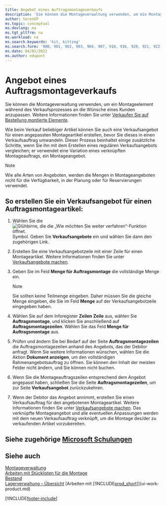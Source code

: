 ```yaml
---
title: Angebot eines Auftragsmontageverkaufs
description: 'Sie können die Montageverwaltung verwenden, um ein Montageelement während des Verkaufsprozesses an die Wünsche eines Kunden anzupassen.'
author: SorenGP
ms.topic: conceptual
ms.devlang: na
ms.tgt_pltfrm: na
ms.workload: na
ms.search.keywords: 'kit, kitting'
ms.search.form: '900, 901, 902, 903, 904, 907, 910, 916, 920, 921, 922, 923, 940, 941, 942, 930, 931, 932, 914, 915, 905'
ms.date: 04/01/2021
ms.author: edupont
---
```

# <a name="quote-an-assemble-to-order-sale" />Angebot eines Auftragsmontageverkaufs

Sie können die Montageverwaltung verwenden, um ein Montageelement während des Verkaufsprozesses an die Wünsche eines Kunden anzupassen. Weitere Informationen finden Sie unter [Verkaufen Sie auf Bestellung montierte Elemente](assembly-how-to-sell-items-assembled-to-order.md).  

Wie beim Verkauf beliebiger Artikel können Sie auch eine Verkaufsangebot für einen angepassten Montageartikel erstellen, bevor Sie dieses in einen Verkaufsauftrag umwandeln. Dieser Prozess beinhaltet einige zusätzliche Schritte, wenn Sie ihn mit dem Erstellen eines regulären Verkaufsangebots vergleichen; er verwendet eine Variation eines verknüpften Montageauftrags, ein Montageangebot.

> [!NOTE]  
>  Wie alle Arten von Angeboten, werden die Mengen in Montageangeboten nicht für die Verfügbarkeit, in der Planung oder für Reservierungen verwendet.  

## <a name="to-create-a-sales-quote-for-an-assemble-to-order-item" />So erstellen Sie ein Verkaufsangebot für einen Auftragsmontageartikel:

1.  Wählen Sie die ![Glühbirne, die die „Wie möchten Sie weiter verfahren“-Funktion öffnet.](media/ui-search/search_small.png "Wie möchten Sie weiter verfahren?") Symbol. Geben Sie **Verkaufsangebote** ein und wählen Sie dann den zugehörigen Link.  
2.  Erstellen Sie eine Verkaufsangebotzeile mit einer Zeile für einen Montageartikel. Weitere Informationen finden Sie unter [Verkaufsangebote machen](sales-how-make-offers.md).  
3.  Geben Sie im Feld **Menge für Auftragsmontage** die vollständige Menge ein.

    > [!NOTE]  
    >  Sie sollten keine Teilmenge eingeben. Daher müssen Sie die gleiche Menge eingeben, die Sie im Feld **Menge** auf der Verkaufsangebotzeile eingegeben haben.  

4.  Wählen Sie auf dem Inforegister **Zeilen** **Zeile** aus, wählen Sie **Auftragsmontage**, und klicken Sie anschließend auf **Auftragsmontagezeilen**. Wählen Sie das Feld **Menge für Auftragsmontage** aus.  
5.  Prüfen und ändern Sie bei Bedarf auf der Seite **Auftragsmontagezeilen** die Auftragsmontagezeilen anhand des Angebots, das der Debitor anfragt. Wenn Sie weitere Informationen wünschen, wählen Sie die Aktion **Dokument anzeigen**, um den vollständigen Rahmenangebotsauftrag zu öffnen. Sie können den Inhalt der meisten Felder nicht ändern, und Sie können nicht buchen.  
6.  Wenn Sie die Montageauftragszeilen entsprechend dem Angebot angepasst haben, schließen Sie die Seite **Auftragsmontagezeilen**, um zur Seite **Verkaufsangebot** zurückzukehren.  
7.  Wenn der Debitor das Angebot annimmt, erstellen Sie einen Verkaufsauftrag für den angebotenen Montageartikel. Weitere Informationen finden Sie unter [Verkaufsangebote machen](sales-how-make-offers.md). Das verknüpfte Montageangebot und alle eventuellen Anpassungen werden mit dem neuen Verkaufsauftrag verknüpft, um die Montage des/der zu verkaufenden Artikel vorzubereiten.  

## <a name="see-related-microsoft-training" />Siehe zugehörige [Microsoft Schulungen](/training/modules/assemble-to-order-dynamics-365-business-central/)

## <a name="see-also" />Siehe auch

[Montageverwaltung](assembly-assemble-items.md)  
[Arbeiten mit Stücklisten für die Montage](assembly-how-work-assembly-boms.md)  
[Bestand](inventory-manage-inventory.md)  
[Lagerverwaltung – Übersicht](design-details-warehouse-management.md)
[Arbeiten mit [!INCLUDE[prod_short](includes/prod_short.md)]](ui-work-product.md)


[!INCLUDE[footer-include](includes/footer-banner.md)]
